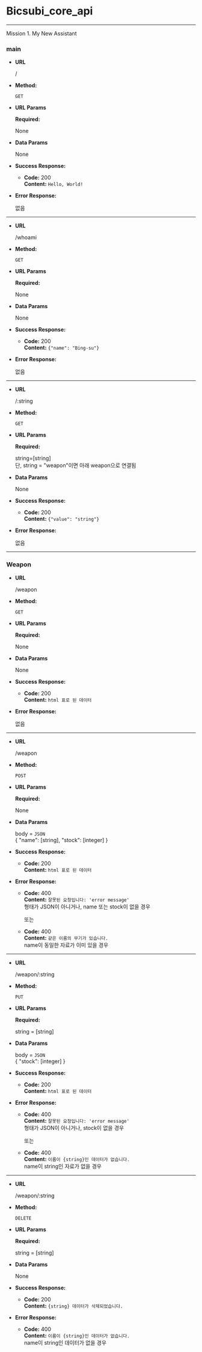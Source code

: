 # **Bicsubi_core_api**
----
Mission 1. My New Assistant

### main
  
* **URL**

  /

* **Method:**

  `GET`

*  **URL Params**

   **Required:**

   None

* **Data Params**

   None

* **Success Response:**

  * **Code:** 200 <br />
    **Content:** `Hello, World!`

* **Error Response:**

  없음

----

* **URL**

  /whoami

* **Method:**

  `GET`

*  **URL Params**

   **Required:**

   None

* **Data Params**

   None

* **Success Response:**

  * **Code:** 200 <br />
    **Content:** `{"name": "Bing-su"}`

* **Error Response:**

  없음
----

* **URL**

  /:string

* **Method:**

  `GET`

*  **URL Params**

   **Required:**

   string=[string]  
   단, string = "weapon"이면 아래 weapon으로 연결됨

* **Data Params**

   None

* **Success Response:**

  * **Code:** 200 <br />
    **Content:** `{"value": "string"}`

* **Error Response:**

  없음

----
### Weapon
  
* **URL**

  /weapon

* **Method:**

  `GET`

*  **URL Params**

   **Required:**

   None

* **Data Params**

   None

* **Success Response:**

  * **Code:** 200 <br />
    **Content:** `html 표로 된 데이터`

* **Error Response:**

  없음

----
  
* **URL**

  /weapon

* **Method:**

  `POST`

*  **URL Params**

   **Required:**

   None

* **Data Params**

   body = `JSON`<br />
   {
       "name": [string],
       "stock": [integer]
   }


* **Success Response:**

  * **Code:** 200 <br />
    **Content:** `html 표로 된 데이터`

* **Error Response:**

  * **Code:** 400 <br />
    **Content:** `잘못된 요청입니다: 'error message'`<br />
    형태가 JSON이 아니거나, name 또는 stock이 없을 경우

    또는
  * **Code:** 400 <br />
    **Content:** `같은 이름의 무기가 있습니다.`<br />
    name이 동일한 자료가 이미 있을 경우
----

* **URL**

  /weapon/:string

* **Method:**

  `PUT`

*  **URL Params**

   **Required:**

   string = [string]

* **Data Params**

   body = `JSON`<br />
   {
       "stock": [integer]
   }


* **Success Response:**

  * **Code:** 200 <br />
    **Content:** `html 표로 된 데이터`

* **Error Response:**

  * **Code:** 400 <br />
    **Content:** `잘못된 요청입니다: 'error message'`<br />
    형태가 JSON이 아니거나, stock이 없을 경우

    또는
  * **Code:** 400 <br />
    **Content:** `이름이 {string}인 데이터가 없습니다.`<br />
    name이 string인 자료가 없을 경우
----
* **URL**

  /weapon/:string

* **Method:**

  `DELETE`

*  **URL Params**

   **Required:**

   string = [string]

* **Data Params**

   None


* **Success Response:**

  * **Code:** 200 <br />
    **Content:** `{string} 데이터가 삭제되었습니다.`

* **Error Response:**

  * **Code:** 400 <br />
    **Content:** `이름이 {string}인 데이터가 없습니다.`<br />
    name이 string인 데이터가 없을 경우
